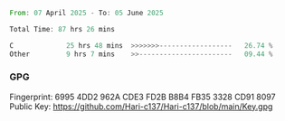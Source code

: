 <!--START_SECTION:waka-->

```rust
From: 07 April 2025 - To: 05 June 2025

Total Time: 87 hrs 26 mins

C             25 hrs 48 mins  >>>>>>>------------------   26.74 %
Other         9 hrs 7 mins    >>-----------------------   09.44 %
```

<!--END_SECTION:waka-->

### GPG <br />
Fingerprint:     6995 4DD2 962A CDE3 FD2B B8B4 FB35 3328 CD91 8097 <br />
Public Key:      https://github.com/Hari-c137/Hari-c137/blob/main/Key.gpg
